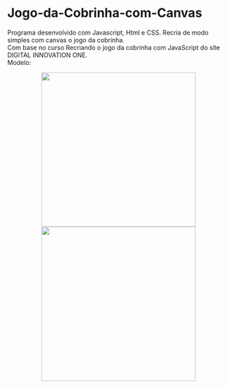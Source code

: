 # Jogo-da-Cobrinha-com-Canvas
 Programa desenvolvido com Javascript, Html e CSS. Recria de modo simples com canvas o jogo da cobrinha.<br>
Com base no curso Recriando o jogo da cobrinha com JavaScript do site DIGITAL INNOVATION ONE.<br>
 Modelo:<br>
 <div align="center">
<img src="https://user-images.githubusercontent.com/86475008/176573638-22c89302-dd0b-4fc3-9e9a-fdaca4cbb515.jpg"/ width="350px">
<img src="https://user-images.githubusercontent.com/86475008/176573652-e0f87951-156c-4e25-8620-5b9a8291a7c9.jpg"/ width="350px">
<div>
